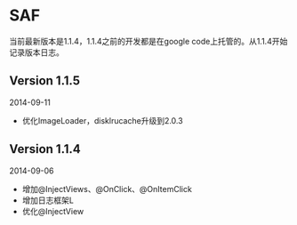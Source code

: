 SAF
===
当前最新版本是1.1.4，1.1.4之前的开发都是在google code上托管的。从1.1.4开始记录版本日志。

Version 1.1.5
---
2014-09-11
 *  优化ImageLoader，disklrucache升级到2.0.3

Version 1.1.4
---
2014-09-06
 *  增加@InjectViews、@OnClick、@OnItemClick
 *  增加日志框架L
 *  优化@InjectView

